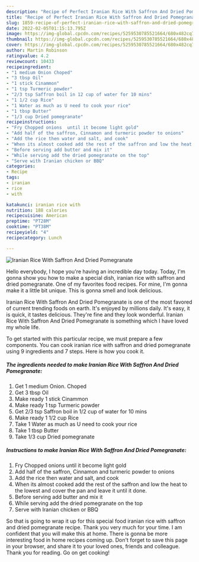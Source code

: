 ```yaml
---
description: "Recipe of Perfect Iranian Rice With Saffron And Dried Pomegranate"
title: "Recipe of Perfect Iranian Rice With Saffron And Dried Pomegranate"
slug: 1859-recipe-of-perfect-iranian-rice-with-saffron-and-dried-pomegranate
date: 2022-02-05T01:15:13.795Z
image: https://img-global.cpcdn.com/recipes/5259530785521664/680x482cq70/iranian-rice-with-saffron-and-dried-pomegranate-recipe-main-photo.jpg
thumbnail: https://img-global.cpcdn.com/recipes/5259530785521664/680x482cq70/iranian-rice-with-saffron-and-dried-pomegranate-recipe-main-photo.jpg
cover: https://img-global.cpcdn.com/recipes/5259530785521664/680x482cq70/iranian-rice-with-saffron-and-dried-pomegranate-recipe-main-photo.jpg
author: Martin Robinson
ratingvalue: 4.2
reviewcount: 10433
recipeingredient:
- "1 medium Onion Choped"
- "3 tbsp Oil"
- "1 stick Cinammon"
- "1 tsp Turmeric powder"
- "2/3 tsp Saffron boil in 12 cup of water for 10 mins"
- "1 1/2 cup Rice"
- "1 Water as much as U need to cook your rice"
- "1 tbsp Butter"
- "1/3 cup Dried pomegranate"
recipeinstructions:
- "Fry Chopped onions  until it become light gold"
- "Add half of the saffron, Cinnamon and turmeric powder to onions"
- "Add the rice then water and salt, and cook"
- "When its almost cooked add the rest of the saffron and low the heat to the lowest and cover the pan and leave it until it done."
- "Before serving add butter and mix it"
- "While serving add the dried pomegranate on the top"
- "Serve with Iranian chicken or BBQ"
categories:
- Recipe
tags:
- iranian
- rice
- with

katakunci: iranian rice with 
nutrition: 188 calories
recipecuisine: American
preptime: "PT28M"
cooktime: "PT38M"
recipeyield: "4"
recipecategory: Lunch

---
```



![Iranian Rice With Saffron And Dried Pomegranate](https://img-global.cpcdn.com/recipes/5259530785521664/680x482cq70/iranian-rice-with-saffron-and-dried-pomegranate-recipe-main-photo.jpg)

Hello everybody, I hope you're having an incredible day today. Today, I'm gonna show you how to make a special dish, iranian rice with saffron and dried pomegranate. One of my favorites food recipes. For mine, I'm gonna make it a little bit unique. This is gonna smell and look delicious.

Iranian Rice With Saffron And Dried Pomegranate is one of the most favored of current trending foods on earth. It's enjoyed by millions daily. It's easy, it is quick, it tastes delicious. They're fine and they look wonderful. Iranian Rice With Saffron And Dried Pomegranate is something which I have loved my whole life.




To get started with this particular recipe, we must prepare a few components. You can cook iranian rice with saffron and dried pomegranate using 9 ingredients and 7 steps. Here is how you cook it.

<!--inarticleads1-->

##### The ingredients needed to make Iranian Rice With Saffron And Dried Pomegranate:

1. Get 1 medium Onion. Choped
1. Get 3 tbsp Oil
1. Make ready 1 stick Cinammon
1. Make ready 1 tsp Turmeric powder
1. Get 2/3 tsp Saffron boil in 1/2 cup of water for 10 mins
1. Make ready 1 1/2 cup Rice
1. Take 1 Water as much as U need to cook your rice
1. Take 1 tbsp Butter
1. Take 1/3 cup Dried pomegranate




<!--inarticleads2-->

##### Instructions to make Iranian Rice With Saffron And Dried Pomegranate:

1. Fry Chopped onions  until it become light gold
1. Add half of the saffron, Cinnamon and turmeric powder to onions
1. Add the rice then water and salt, and cook
1. When its almost cooked add the rest of the saffron and low the heat to the lowest and cover the pan and leave it until it done.
1. Before serving add butter and mix it
1. While serving add the dried pomegranate on the top
1. Serve with Iranian chicken or BBQ




So that is going to wrap it up for this special food iranian rice with saffron and dried pomegranate recipe. Thank you very much for your time. I am confident that you will make this at home. There is gonna be more interesting food in home recipes coming up. Don't forget to save this page in your browser, and share it to your loved ones, friends and colleague. Thank you for reading. Go on get cooking!
